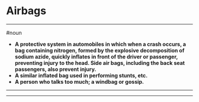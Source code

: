 # Airbags
---
#noun
- **A protective system in automobiles in which when a crash occurs, a bag containing nitrogen, formed by the explosive decomposition of sodium azide, quickly inflates in front of the driver or passenger, preventing injury to the head. Side air bags, including the back seat passengers, also prevent injury.**
- **A similar inflated bag used in performing stunts, etc.**
- **A person who talks too much; a windbag or gossip.**
---
---
